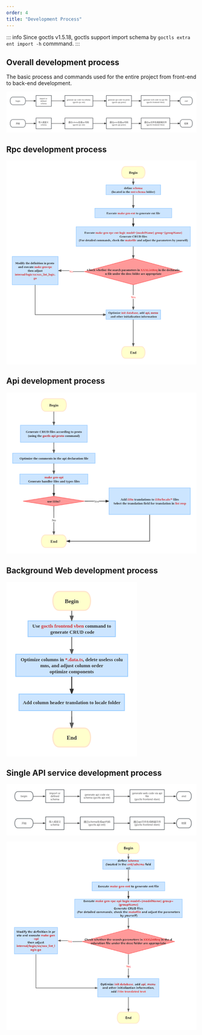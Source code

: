 ```yaml
---
order: 4
title: "Development Process"
---
```


::: info
Since goctls v1.5.18, goctls support import schema by `goctls extra ent import -h` commmand.
:::

## Overall development process

The basic process and commands used for the entire project from front-end to back-end development.

![Overall development process](/assets/develop_process.png)

## Rpc development process

![Rpc development process](/assets/rpc_develop_process_en.png)

## Api development process

![Api development process](/assets/api_develop_process_en.png)

## Background Web development process

![Web development process](/assets/web_develop_process_en.png)

## Single API service development process

![Single API service dev process](/assets/single-api-dev-process.png)

![Single API logic dev process](/assets/single_api_develop_process_en.png)

